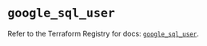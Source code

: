 # `google_sql_user`

Refer to the Terraform Registry for docs: [`google_sql_user`](https://registry.terraform.io/providers/hashicorp/google-beta/5.43.1/docs/resources/google_sql_user).
